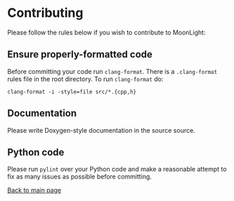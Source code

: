 # Contributing

Please follow the rules below if you wish to contribute to MoonLight:

## Ensure properly-formatted code

Before committing your code run `clang-format`. There is a `.clang-format`
rules file in the root directory. To run `clang-format` do:

```console
clang-format -i -style=file src/*.{cpp,h}
```

## Documentation

Please write Doxygen-style documentation in the source source.

## Python code

Please run `pylint` over your Python code and make a reasonable attempt to fix
as many issues as possible before committing.

[Back to main page](README.md)
